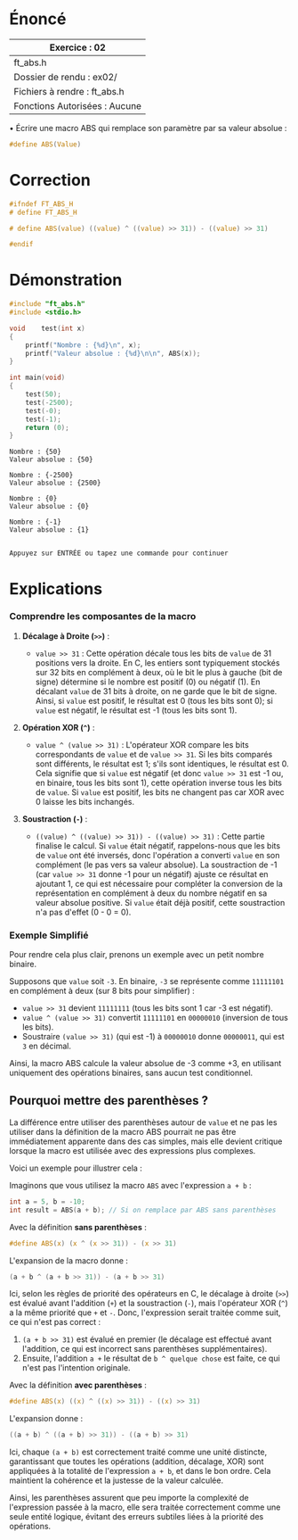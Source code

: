 # Énoncé

| Exercice : 02                 |
| ----------------------------- |
| ft_abs.h                      |
| Dossier de rendu : ex02/      |
| Fichiers à rendre : ft_abs.h  |
| Fonctions Autorisées : Aucune |
• Écrire une macro ABS qui remplace son paramètre par sa valeur absolue :
```C
#define ABS(Value)
```
# Correction

```C
#ifndef FT_ABS_H
# define FT_ABS_H

# define ABS(value) ((value) ^ ((value) >> 31)) - ((value) >> 31)

#endif

```

# Démonstration

```C
#include "ft_abs.h"
#include <stdio.h>

void	test(int x)
{
	printf("Nombre : {%d}\n", x);
	printf("Valeur absolue : {%d}\n\n", ABS(x));
}

int	main(void)
{
	test(50);
	test(-2500);
	test(-0);
	test(-1);
	return (0);
}
```

```
Nombre : {50}
Valeur absolue : {50}

Nombre : {-2500}
Valeur absolue : {2500}

Nombre : {0}
Valeur absolue : {0}

Nombre : {-1}
Valeur absolue : {1}


Appuyez sur ENTRÉE ou tapez une commande pour continuer
```
# Explications

### Comprendre les composantes de la macro

1. **Décalage à Droite (`>>`)** :
   - `value >> 31` : Cette opération décale tous les bits de `value` de 31 positions vers la droite. En C, les entiers sont typiquement stockés sur 32 bits en complément à deux, où le bit le plus à gauche (bit de signe) détermine si le nombre est positif (0) ou négatif (1). En décalant `value` de 31 bits à droite, on ne garde que le bit de signe. Ainsi, si `value` est positif, le résultat est 0 (tous les bits sont 0); si `value` est négatif, le résultat est -1 (tous les bits sont 1).

2. **Opération XOR (`^`)** :
   - `value ^ (value >> 31)` : L'opérateur XOR compare les bits correspondants de `value` et de `value >> 31`. Si les bits comparés sont différents, le résultat est 1; s'ils sont identiques, le résultat est 0. Cela signifie que si `value` est négatif (et donc `value >> 31` est -1 ou, en binaire, tous les bits sont 1), cette opération inverse tous les bits de `value`. Si `value` est positif, les bits ne changent pas car XOR avec 0 laisse les bits inchangés.

3. **Soustraction (`-`)** :
   - `((value) ^ ((value) >> 31)) - ((value) >> 31)` : Cette partie finalise le calcul. Si `value` était négatif, rappelons-nous que les bits de `value` ont été inversés, donc l'opération a converti `value` en son complément (le pas vers sa valeur absolue). La soustraction de -1 (car `value >> 31` donne -1 pour un négatif) ajuste ce résultat en ajoutant 1, ce qui est nécessaire pour compléter la conversion de la représentation en complément à deux du nombre négatif en sa valeur absolue positive. Si `value` était déjà positif, cette soustraction n'a pas d'effet (0 - 0 = 0).

### Exemple Simplifié

Pour rendre cela plus clair, prenons un exemple avec un petit nombre binaire.

Supposons que `value` soit `-3`. En binaire, `-3` se représente comme `11111101` en complément à deux (sur 8 bits pour simplifier) :
- `value >> 31` devient `11111111` (tous les bits sont 1 car -3 est négatif).
- `value ^ (value >> 31)` convertit `11111101` en `00000010` (inversion de tous les bits).
- Soustraire `(value >> 31)` (qui est -1) à `00000010` donne `00000011`, qui est `3` en décimal.

Ainsi, la macro ABS calcule la valeur absolue de -3 comme +3, en utilisant uniquement des opérations binaires, sans aucun test conditionnel.

## Pourquoi mettre des parenthèses ?

La différence entre utiliser des parenthèses autour de `value` et ne pas les utiliser dans la définition de la macro ABS pourrait ne pas être immédiatement apparente dans des cas simples, mais elle devient critique lorsque la macro est utilisée avec des expressions plus complexes.

Voici un exemple pour illustrer cela :

Imaginons que vous utilisez la macro `ABS` avec l'expression `a + b` :

```c
int a = 5, b = -10;
int result = ABS(a + b); // Si on remplace par ABS sans parenthèses
```

Avec la définition **sans parenthèses** :

```c
#define ABS(x) (x ^ (x >> 31)) - (x >> 31)
```

L'expansion de la macro donne :

```c
(a + b ^ (a + b >> 31)) - (a + b >> 31)
```

Ici, selon les règles de priorité des opérateurs en C, le décalage à droite (`>>`) est évalué avant l'addition (`+`) et la soustraction (`-`), mais l'opérateur XOR (`^`) a la même priorité que `+` et `-`. Donc, l'expression serait traitée comme suit, ce qui n'est pas correct :

1. `(a + b >> 31)` est évalué en premier (le décalage est effectué avant l'addition, ce qui est incorrect sans parenthèses supplémentaires).
2. Ensuite, l'addition `a +` le résultat de `b ^ quelque chose` est faite, ce qui n'est pas l'intention originale.

Avec la définition **avec parenthèses** :

```c
#define ABS(x) ((x) ^ ((x) >> 31)) - ((x) >> 31)
```

L'expansion donne :

```c
((a + b) ^ ((a + b) >> 31)) - ((a + b) >> 31)
```

Ici, chaque `(a + b)` est correctement traité comme une unité distincte, garantissant que toutes les opérations (addition, décalage, XOR) sont appliquées à la totalité de l'expression `a + b`, et dans le bon ordre. Cela maintient la cohérence et la justesse de la valeur calculée.

Ainsi, les parenthèses assurent que peu importe la complexité de l'expression passée à la macro, elle sera traitée correctement comme une seule entité logique, évitant des erreurs subtiles liées à la priorité des opérations.